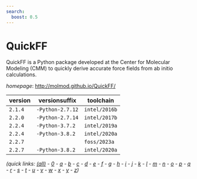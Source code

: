 ```yaml
---
search:
  boost: 0.5
---
```

# QuickFF

QuickFF is a Python package developed at the Center for Molecular Modeling (CMM) to quickly derive accurate force fields from ab initio calculations.

*homepage*: <http://molmod.github.io/QuickFF/>

version | versionsuffix | toolchain
--------|---------------|----------
``2.1.4`` | ``-Python-2.7.12`` | ``intel/2016b``
``2.2.0`` | ``-Python-2.7.14`` | ``intel/2017b``
``2.2.4`` | ``-Python-3.7.2`` | ``intel/2019a``
``2.2.4`` | ``-Python-3.8.2`` | ``intel/2020a``
``2.2.7`` |  | ``foss/2023a``
``2.2.7`` | ``-Python-3.8.2`` | ``intel/2020a``


*(quick links: [(all)](../index.md) - [0](../0/index.md) - [a](../a/index.md) - [b](../b/index.md) - [c](../c/index.md) - [d](../d/index.md) - [e](../e/index.md) - [f](../f/index.md) - [g](../g/index.md) - [h](../h/index.md) - [i](../i/index.md) - [j](../j/index.md) - [k](../k/index.md) - [l](../l/index.md) - [m](../m/index.md) - [n](../n/index.md) - [o](../o/index.md) - [p](../p/index.md) - [q](../q/index.md) - [r](../r/index.md) - [s](../s/index.md) - [t](../t/index.md) - [u](../u/index.md) - [v](../v/index.md) - [w](../w/index.md) - [x](../x/index.md) - [y](../y/index.md) - [z](../z/index.md))*

